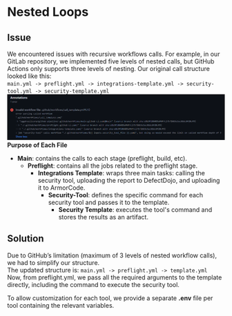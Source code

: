 # Nested Loops

## Issue
We encountered issues with recursive workflows calls. For example, in our GitLab repository, we implemented five levels of nested calls, but GitHub Actions only supports three levels of nesting.
Our original call structure looked like this:  
`main.yml -> preflight.yml -> integrations-template.yml -> security-tool.yml -> security-template.yml`  
![Nested Loops Error](/docs/assets/errors/invalid_loops.png) 
**Purpose of Each File**
* **Main**: contains the calls to each stage (preflight, build, etc).
    * **Preflight**: contains all the jobs related to the preflight stage.
        * **Integrations Template**: wraps three main tasks: calling the security tool, uploading the report to DefectDojo, and uploading it to ArmorCode.
            * **Security-Tool**: defines the specific command for each security tool and passes it to the template.
                * **Security Template**: executes the tool's command and stores the results as an artifact.  

## Solution

Due to GitHub’s limitation (maximum of 3 levels of nested workflow calls), we had to simplify our structure.  
The updated structure is: `main.yml -> preflight.yml -> template.yml`  
Now, from preflight.yml, we pass all the required arguments to the template directly, including the command to execute the security tool.

To allow customization for each tool, we provide a separate **.env** file per tool containing the relevant variables.